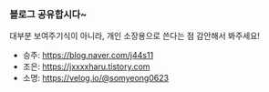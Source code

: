 ### 블로그 공유합시다~
대부분 보여주기식이 아니라, 개인 소장용으로 쓴다는 점 감안해서 봐주세요!

- 승주: https://blog.naver.com/j44s11
- 조은: https://jxxxxharu.tistory.com
- 소명: https://velog.io/@somyeong0623

